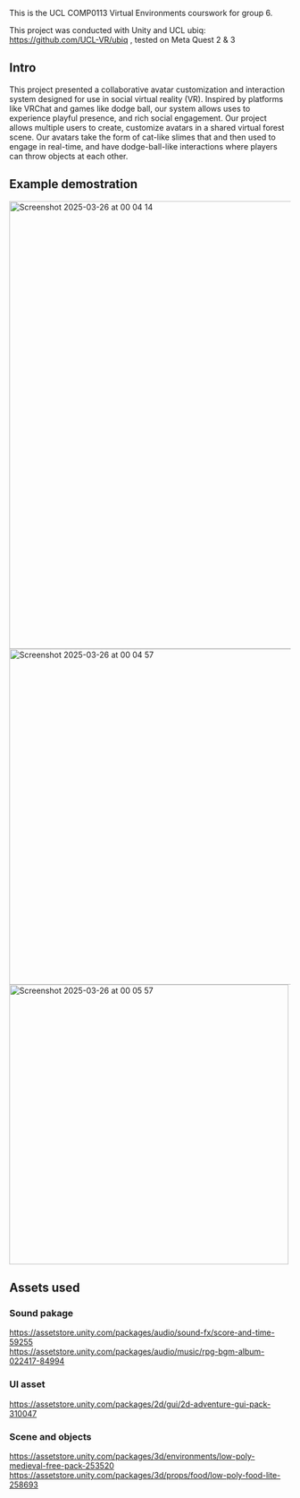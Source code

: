 This is the UCL COMP0113 Virtual Environments courswork for group 6.

This project was conducted with Unity and UCL ubiq: https://github.com/UCL-VR/ubiq , tested on Meta Quest 2 & 3

## Intro
This project presented a collaborative avatar customization and interaction system designed for use in social virtual reality (VR). Inspired by platforms like VRChat and games like dodge ball, our system allows uses to experience playful presence, and rich social engagement. Our project allows multiple users to create, customize avatars in a shared virtual forest scene. Our avatars take the form of cat-like slimes that and then used to engage in real-time, and have dodge-ball-like interactions where players can throw objects at each other.

## Example demostration
<img width="800" alt="Screenshot 2025-03-26 at 00 04 14" src="https://github.com/user-attachments/assets/f04c850d-7690-4bc9-a6e2-895d344bf157" />  
<img width="600" alt="Screenshot 2025-03-26 at 00 04 57" src="https://github.com/user-attachments/assets/bd04da50-ed5e-43e2-9e6b-d0f1aa038a38" />  
<img width="500" alt="Screenshot 2025-03-26 at 00 05 57" src="https://github.com/user-attachments/assets/10d3f0f6-66b5-43ee-bb80-c456925be3a5" /> 

## Assets used
### Sound pakage
https://assetstore.unity.com/packages/audio/sound-fx/score-and-time-59255  
https://assetstore.unity.com/packages/audio/music/rpg-bgm-album-022417-84994  
### UI asset
https://assetstore.unity.com/packages/2d/gui/2d-adventure-gui-pack-310047  
### Scene and objects
https://assetstore.unity.com/packages/3d/environments/low-poly-medieval-free-pack-253520
https://assetstore.unity.com/packages/3d/props/food/low-poly-food-lite-258693
